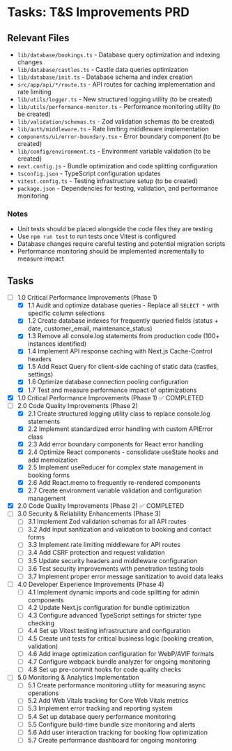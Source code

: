 # Tasks: T&S Improvements PRD

## Relevant Files

- `lib/database/bookings.ts` - Database query optimization and indexing changes
- `lib/database/castles.ts` - Castle data queries optimization
- `lib/database/init.ts` - Database schema and index creation
- `src/app/api/*/route.ts` - API routes for caching implementation and rate limiting
- `lib/utils/logger.ts` - New structured logging utility (to be created)
- `lib/utils/performance-monitor.ts` - Performance monitoring utility (to be created)
- `lib/validation/schemas.ts` - Zod validation schemas (to be created)
- `lib/auth/middleware.ts` - Rate limiting middleware implementation
- `components/ui/error-boundary.tsx` - Error boundary component (to be created)
- `lib/config/environment.ts` - Environment variable validation (to be created)
- `next.config.js` - Bundle optimization and code splitting configuration
- `tsconfig.json` - TypeScript configuration updates
- `vitest.config.ts` - Testing infrastructure setup (to be created)
- `package.json` - Dependencies for testing, validation, and performance monitoring

### Notes

- Unit tests should be placed alongside the code files they are testing
- Use `npm run test` to run tests once Vitest is configured
- Database changes require careful testing and potential migration scripts
- Performance monitoring should be implemented incrementally to measure impact

## Tasks

- [ ] 1.0 Critical Performance Improvements (Phase 1)
  - [x] 1.1 Audit and optimize database queries - Replace all `SELECT *` with specific column selections
  - [x] 1.2 Create database indexes for frequently queried fields (status + date, customer_email, maintenance_status)
  - [x] 1.3 Remove all console.log statements from production code (100+ instances identified)
  - [x] 1.4 Implement API response caching with Next.js Cache-Control headers
  - [x] 1.5 Add React Query for client-side caching of static data (castles, settings)
  - [x] 1.6 Optimize database connection pooling configuration
  - [x] 1.7 Test and measure performance impact of optimizations

- [x] 1.0 Critical Performance Improvements (Phase 1) ✅ COMPLETED
- [ ] 2.0 Code Quality Improvements (Phase 2)
  - [x] 2.1 Create structured logging utility class to replace console.log statements
  - [x] 2.2 Implement standardized error handling with custom APIError class
  - [x] 2.3 Add error boundary components for React error handling
  - [x] 2.4 Optimize React components - consolidate useState hooks and add memoization
  - [x] 2.5 Implement useReducer for complex state management in booking forms
  - [x] 2.6 Add React.memo to frequently re-rendered components
  - [x] 2.7 Create environment variable validation and configuration management

- [x] 2.0 Code Quality Improvements (Phase 2) ✅ COMPLETED
- [ ] 3.0 Security & Reliability Enhancements (Phase 3)
  - [ ] 3.1 Implement Zod validation schemas for all API routes
  - [ ] 3.2 Add input sanitization and validation to booking and contact forms
  - [ ] 3.3 Implement rate limiting middleware for API routes
  - [ ] 3.4 Add CSRF protection and request validation
  - [ ] 3.5 Update security headers and middleware configuration
  - [ ] 3.6 Test security improvements with penetration testing tools
  - [ ] 3.7 Implement proper error message sanitization to avoid data leaks

- [ ] 4.0 Developer Experience Improvements (Phase 4)
  - [ ] 4.1 Implement dynamic imports and code splitting for admin components
  - [ ] 4.2 Update Next.js configuration for bundle optimization
  - [ ] 4.3 Configure advanced TypeScript settings for stricter type checking
  - [ ] 4.4 Set up Vitest testing infrastructure and configuration
  - [ ] 4.5 Create unit tests for critical business logic (booking creation, validation)
  - [ ] 4.6 Add image optimization configuration for WebP/AVIF formats
  - [ ] 4.7 Configure webpack bundle analyzer for ongoing monitoring
  - [ ] 4.8 Set up pre-commit hooks for code quality checks

- [ ] 5.0 Monitoring & Analytics Implementation
  - [ ] 5.1 Create performance monitoring utility for measuring async operations
  - [ ] 5.2 Add Web Vitals tracking for Core Web Vitals metrics
  - [ ] 5.3 Implement error tracking and reporting system
  - [ ] 5.4 Set up database query performance monitoring
  - [ ] 5.5 Configure build-time bundle size monitoring and alerts
  - [ ] 5.6 Add user interaction tracking for booking flow optimization
  - [ ] 5.7 Create performance dashboard for ongoing monitoring
